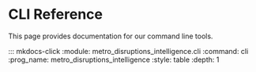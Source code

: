 # CLI Reference

This page provides documentation for our command line tools.

::: mkdocs-click
    :module: metro_disruptions_intelligence.cli
    :command: cli
    :prog_name: metro_disruptions_intelligence
    :style: table
    :depth: 1
